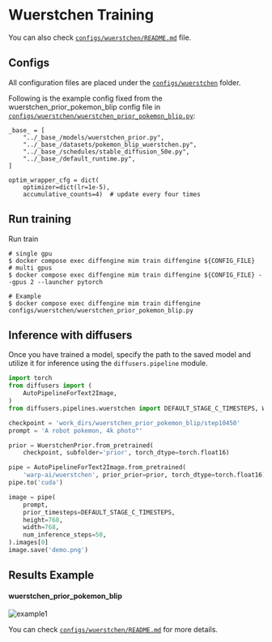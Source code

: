 # Wuerstchen Training

You can also check [`configs/wuerstchen/README.md`](../../../configs/wuerstchen/README.md) file.

## Configs

All configuration files are placed under the [`configs/wuerstchen`](../../../configs/wuerstchen/) folder.

Following is the example config fixed from the wuerstchen_prior_pokemon_blip config file in [`configs/wuerstchen/wuerstchen_prior_pokemon_blip.py`](../../../configs/wuerstchen/wuerstchen_prior_pokemon_blip.py):

```
_base_ = [
    "../_base_/models/wuerstchen_prior.py",
    "../_base_/datasets/pokemon_blip_wuerstchen.py",
    "../_base_/schedules/stable_diffusion_50e.py",
    "../_base_/default_runtime.py",
]

optim_wrapper_cfg = dict(
    optimizer=dict(lr=1e-5),
    accumulative_counts=4)  # update every four times
```

## Run training

Run train

```
# single gpu
$ docker compose exec diffengine mim train diffengine ${CONFIG_FILE}
# multi gpus
$ docker compose exec diffengine mim train diffengine ${CONFIG_FILE} --gpus 2 --launcher pytorch

# Example
$ docker compose exec diffengine mim train diffengine configs/wuerstchen/wuerstchen_prior_pokemon_blip.py
```

## Inference with diffusers

Once you have trained a model, specify the path to the saved model and utilize it for inference using the `diffusers.pipeline` module.

```py
import torch
from diffusers import (
    AutoPipelineForText2Image,
)
from diffusers.pipelines.wuerstchen import DEFAULT_STAGE_C_TIMESTEPS, WuerstchenPrior

checkpoint = 'work_dirs/wuerstchen_prior_pokemon_blip/step10450'
prompt = 'A robot pokemon, 4k photo"'

prior = WuerstchenPrior.from_pretrained(
    checkpoint, subfolder='prior', torch_dtype=torch.float16)

pipe = AutoPipelineForText2Image.from_pretrained(
    'warp-ai/wuerstchen', prior_prior=prior, torch_dtype=torch.float16)
pipe.to('cuda')

image = pipe(
    prompt,
    prior_timesteps=DEFAULT_STAGE_C_TIMESTEPS,
    height=768,
    width=768,
    num_inference_steps=50,
).images[0]
image.save('demo.png')
```

## Results Example

#### wuerstchen_prior_pokemon_blip

![example1](https://github.com/okotaku/diffengine/assets/24734142/41707bcb-3c2e-458a-9bd9-ce3bc47d2faf)

You can check [`configs/wuerstchen/README.md`](../../../configs/wuerstchen/README.md#results-example) for more details.
